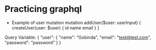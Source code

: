 # Practicing graphql

* Example of user mutation
mutation addUser($user: userInput) {
  createUser(user: $user) {
    id
    name
    email
  }
}

Query Variable: 
{
  "user": {
    "name": "Gobinda",
    "email": "test@test.com",
    "password": "password"
  }
}